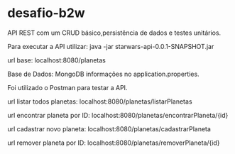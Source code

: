 # desafio-b2w

API REST com um CRUD básico,persistência de dados e testes unitários.

Para executar a API utilizar: java -jar starwars-api-0.0.1-SNAPSHOT.jar

url base: localhost:8080/planetas

Base de Dados: MongoDB informações no application.properties.

Foi utilizado o Postman para testar a API.

url listar todos planetas: localhost:8080/planetas/listarPlanetas

url encontrar planeta por ID: localhost:8080/planetas/encontrarPlaneta/{id}   

url cadastrar novo planeta: localhost:8080/planetas/cadastrarPlaneta

url remover planeta por ID: localhost:8080/planetas/removerPlaneta/{id}
